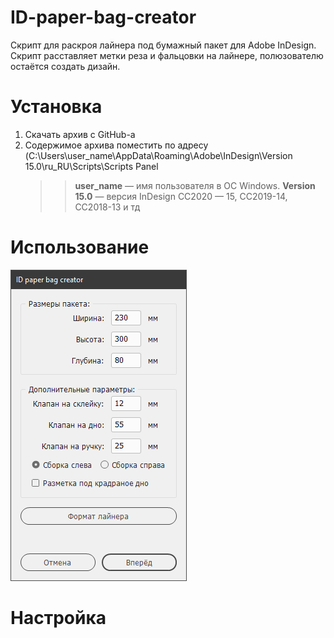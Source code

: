 # ID-paper-bag-creator
Скрипт для раскроя лайнера под бумажный пакет для  Adobe InDesign. Скрипт расставляет метки реза и фальцовки на лайнере, полюзователю остаётся создать дизайн.

# Установка

1. Скачать архив с GitHub-a
2. Содержимое архива поместить по адресу (C:\Users\user_name\AppData\Roaming\Adobe\InDesign\Version 15.0\ru_RU\Scripts\Scripts Panel
     >> **user_name** — имя пользователя в ОС Windows.
**Version 15.0**  — версия InDesign CC2020 — 15, CC2019-14, CC2018-13 и тд


# Использование
![screenshot of sample](images/01.PNG)

# Настройка
